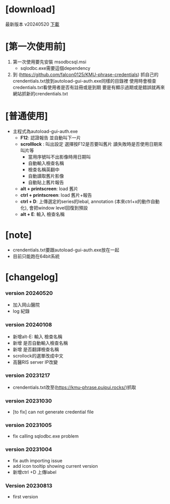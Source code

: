 
# [download]
 最新版本 v20240520
 [下載](https://github.com/falcon0125/KMU-phrase-public/archive/refs/heads/main.zip)

# [第一次使用前]
1. 第一次使用要先安裝 msodbcsql.msi
    - sqlodbc.exe需要這個dependency 
2. 到 (https://github.com/falcon0125/KMU-phrase-credentials) 抓自己的crendentials.txt放到autoload-gui-auth.exe同樣的目錄裡
   使用時會檢查credentials.txt看使用者是否有註冊或是到期
   要是有顯示過期或是錯誤就再來網站抓新的crendentials.txt
   
# [普通使用]
- 主程式為autoload-gui-auth.exe
    - **F12**: 認證報告 並自動叫下一片
    - **scrolllock** : 叫出設定 選擇按F12是否要叫舊片 讀失敗時是否使用日期來叫片等
        - 當用序號叫不出影像時用日期叫
        - 自動輸入檢查名稱
        - 檢查名稱英翻中
        - 自動讀取舊片影像
        - 自動貼上舊片報告
    - **alt + printscreen**: load 舊片 
    - **ctrl + printscreen**: load 舊片+報告
    - **ctrl + D**: 上傳選定的series的lebal, annotation (本來ctrl+x的動作自動化), 會把window level回復到預設
    - **alt + E**: 輸入 檢查名稱
# [note]
- crendentials.txt要跟autoload-gui-auth.exe放在一起
- 目前只能跑在64bit系統

# [changelog]
### version 20240520
 - 加入岡山醫院
 - log 紀錄

### version 20240108
 - 新增alt-E: 輸入 檢查名稱
 - 新增 是否自動輸入檢查名稱
 - 新增 是否翻譯檢查名稱 
 - scrollock的選單改成中文
 - 高醫RIS server IP改變

### version 20231217
 - crendentials.txt改至(https://kmu-phrase.puipui.rocks/)抓取

### version 20231030
 - [to fix] can not generate credential file

### version 20231005
 - fix calling sqlodbc.exe problem

### version 20231004
 - fix auth importing issue
 - add icon tooltip showing current version
 - 新增ctrl +D 上傳label
### Version 20230813
 - first version
